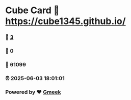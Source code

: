 # Cube Card :link: https://cube1345.github.io/ 
### :page_facing_up: [3](https://cube1345.github.io//tag.html) 
### :speech_balloon: 0 
### :hibiscus: 61099 
### :alarm_clock: 2025-06-03 18:01:01 
### Powered by :heart: [Gmeek](https://github.com/Meekdai/Gmeek)
